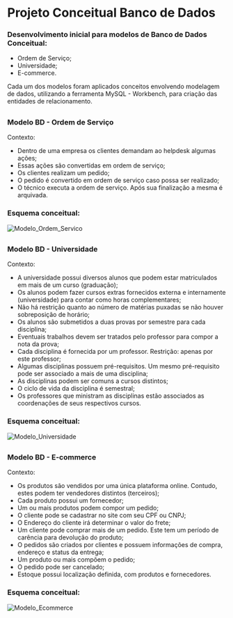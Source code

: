 # Projeto Conceitual Banco de Dados

### Desenvolvimento inicial para modelos de Banco de Dados Conceitual:
- Ordem de Serviço;
- Universidade;
- E-commerce.

Cada um dos modelos foram aplicados conceitos envolvendo modelagem de dados, utilizando a ferramenta MySQL - Workbench, para criação das entidades de relacionamento.

## 
### Modelo BD - Ordem de Serviço

Contexto:
- Dentro de uma empresa os clientes demandam ao helpdesk algumas ações;
- Essas ações são convertidas em ordem de serviço;
- Os clientes realizam um pedido;
- O pedido é convertido em ordem de serviço caso possa ser realizado;
- O técnico executa a ordem de serviço. Após sua finalização a mesma é arquivada.

### Esquema conceitual:

![Modelo_Ordem_Servico](https://github.com/user-attachments/assets/f428021a-5131-4f54-a749-83a6d5263185)


## 
### Modelo BD - Universidade

Contexto:
- A universidade possui diversos alunos que podem estar matriculados em mais de um curso (graduação);
- Os alunos podem fazer cursos extras fornecidos externa e internamente (universidade) para contar como horas complementares;
- Não há restrição quanto ao número de matérias puxadas se não houver sobreposição de horário;
- Os alunos são submetidos a duas provas por semestre para cada disciplina;
- Eventuais trabalhos devem ser tratados pelo professor para compor a nota da prova;
- Cada disciplina é fornecida por um professor. Restrição: apenas por este professor;
- Algumas disciplinas possuem pré-requisitos. Um mesmo pré-requisito pode ser associado a mais de uma disciplina;
- As disciplinas podem ser comuns a cursos distintos;
- O ciclo de vida da disciplina é semestral;
- Os professores que ministram as disciplinas estão associados as coordenações de seus respectivos cursos.

### Esquema conceitual:

![Modelo_Universidade](https://github.com/user-attachments/assets/6688dc4f-e475-440a-badb-b07fdd28883a)


## 
### Modelo BD - E-commerce

Contexto:
- Os produtos são vendidos por uma única plataforma online. Contudo, estes podem ter vendedores distintos (terceiros);
- Cada produto possui um fornecedor;
- Um ou mais produtos podem compor um pedido;
- O cliente pode se cadastrar no site com seu CPF ou CNPJ;
- O Endereço do cliente irá determinar o valor do frete;
- Um cliente pode comprar mais de um pedido. Este tem um período de carência para devolução do produto;
- O pedidos são criados por clientes e possuem informações de compra, endereço e status da entrega;
- Um produto ou mais compõem o pedido;
- O pedido pode ser cancelado;
- Estoque possui localização definida, com produtos e fornecedores.

### Esquema conceitual:

![Modelo_Ecommerce](https://github.com/user-attachments/assets/27a7e3c5-a372-4aa3-b1d6-3794b8e96850)


##





